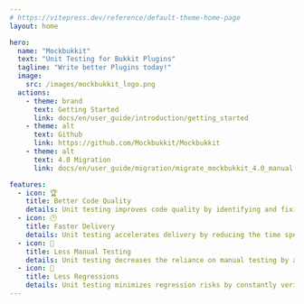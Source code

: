 ```yaml
---
# https://vitepress.dev/reference/default-theme-home-page
layout: home

hero:
  name: "Mockbukkit"
  text: "Unit Testing for Bukkit Plugins"
  tagline: "Write better Plugins today!"
  image:
    src: /images/mockbukkit_logo.png
  actions:
    - theme: brand
      text: Getting Started
      link: docs/en/user_guide/introduction/getting_started
    - theme: alt
      text: Github
      link: https://github.com/Mockbukkit/Mockbukkit
    - theme: alt
      text: 4.0 Migration
      link: docs/en/user_guide/migration/migrate_mockbukkit_4.0_manual

features:
  - icon: 🏆
    title: Better Code Quality
    details: Unit testing improves code quality by identifying and fixing errors early in the development process.
  - icon: 🕑
    title: Faster Delivery
    details: Unit testing accelerates delivery by reducing the time spent on debugging and error correction.
  - icon: 🔧
    title: Less Manual Testing
    details: Unit testing decreases the reliance on manual testing by automating the validation of code components. 
  - icon: 🧪
    title: Less Regressions
    details: Unit testing minimizes regression risks by constantly verifying existing functionality. 
---
```

